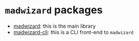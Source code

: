 # `madwizard` packages

- [madwizard](./madwizard): this is the main library
- [madwizard-cli](./madwizard-cli): this is a CLI front-end to `madwizard`
